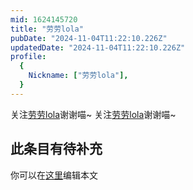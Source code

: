 ```yaml
---
mid: 1624145720
title: "劳劳lola"
pubDate: "2024-11-04T11:22:10.226Z"
updatedDate: "2024-11-04T11:22:10.226Z"
profile:
  {
    Nickname: ["劳劳lola"],
  }
---
```


关注[劳劳lola](https://space.bilibili.com/1624145720)谢谢喵~ 关注[劳劳lola](https://space.bilibili.com/1624145720)谢谢喵~

## 此条目有待补充
你可以在[这里](https://github.com/Yuhanawa/VTuber.ICU-Content/edit/master/v/劳劳lola/index.md)编辑本文
